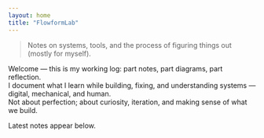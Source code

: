 ```yaml
---
layout: home
title: "FlowformLab"
---
```


> Notes on systems, tools, and the process of figuring things out (mostly for myself).

Welcome — this is my working log: part notes, part diagrams, part reflection.  
I document what I learn while building, fixing, and understanding systems — digital, mechanical, and human.  
Not about perfection; about curiosity, iteration, and making sense of what we build.


Latest notes appear below.
